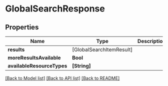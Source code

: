 # GlobalSearchResponse

## Properties
Name | Type | Description | Notes
------------ | ------------- | ------------- | -------------
**results** | [GlobalSearchItemResult] |  | 
**moreResultsAvailable** | **Bool** |  | 
**availableResourceTypes** | **[String]** |  | 

[[Back to Model list]](../README.md#documentation-for-models) [[Back to API list]](../README.md#documentation-for-api-endpoints) [[Back to README]](../README.md)


